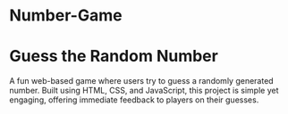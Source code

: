 # Number-Game
# Guess the Random Number

A fun web-based game where users try to guess a randomly generated number. Built using HTML, CSS, and JavaScript, this project is simple yet engaging, offering immediate feedback to players on their guesses.


